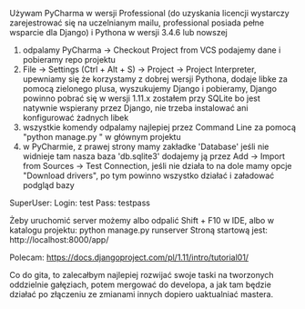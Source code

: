 Używam PyCharma w wersji Professional (do uzyskania licencji wystarczy zarejestrować się na uczelnianym mailu, professional posiada pełne wsparcie dla Django) i Pythona w wersji 3.4.6 lub nowszej

1) odpalamy PyCharma -> Checkout Project from VCS podajemy dane i pobieramy repo projektu
2) File -> Settings (Ctrl + Alt + S) -> Project -> Project Interpreter, upewniamy się że korzystamy z dobrej wersji Pythona, dodaje libke za pomocą zielonego plusa, wyszukujemy Django i pobieramy, Django powinno pobrać się w wersji 1.11.x
zostałem przy SQLite bo jest natywnie wspierany przez Django, nie trzeba instalować ani konfigurować żadnych libek
3) wszystkie komendy odpalamy najlepiej przez Command Line za pomocą "python manage.py <command>" w głównym projektu
4) w PyCharmie, z prawej strony mamy zakładke 'Database' jeśli nie widnieje tam nasza baza 'db.sqlite3' dodajemy ją przez Add -> Import from Sources -> Test Connection, jeśli nie działa to na dole mamy opcje "Download drivers", po tym powinno wszystko działać i załadować podgląd bazy


SuperUser:
Login:	test
Pass:	testpass

Żeby uruchomić server możemy albo odpalić Shift + F10 w IDE, albo w katalogu projektu: python manage.py runserver
Stroną startową jest: http://localhost:8000/app/

Polecam: https://docs.djangoproject.com/pl/1.11/intro/tutorial01/

Co do gita, to zalecałbym najlepiej rozwijać swoje taski na tworzonych oddzielnie gałęziach, potem mergować do developa, a jak tam będzie działać po złączeniu ze zmianami innych dopiero uaktualniać mastera. 